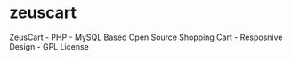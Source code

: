 zeuscart
========

ZeusCart -  PHP - MySQL Based Open Source Shopping Cart - Resposnive Design - GPL License 

